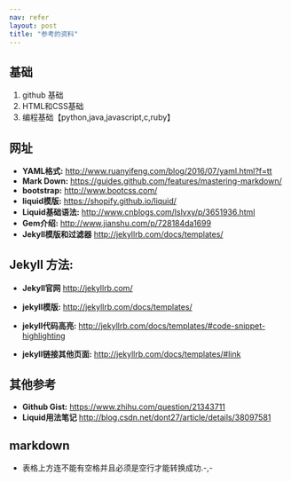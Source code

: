 ```yaml
---
nav: refer
layout: post
title: "参考的资料"
---
```


## 基础
1. github 基础
2. HTML和CSS基础
3. 编程基础【python,java,javascript,c,ruby】

## 网址
* **YAML格式:** <http://www.ruanyifeng.com/blog/2016/07/yaml.html?f=tt>
* **Mark Down:** <https://guides.github.com/features/mastering-markdown/>
* **bootstrap:** <http://www.bootcss.com/>
* **liquid模版:** <https://shopify.github.io/liquid/>
* **Liquid基础语法:** <http://www.cnblogs.com/lslvxy/p/3651936.html>
* **Gem介绍:** <http://www.jianshu.com/p/728184da1699>
* **Jekyll模版和过滤器** <http://jekyllrb.com/docs/templates/>

## Jekyll 方法:
* **Jekyll官网** <http://jekyllrb.com/>

* **jekyll模版:** <http://jekyllrb.com/docs/templates/>
* **jekyll代码高亮:** <http://jekyllrb.com/docs/templates/#code-snippet-highlighting>
* **jekyll链接其他页面:** <http://jekyllrb.com/docs/templates/#link>

## 其他参考
* **Github Gist:** <https://www.zhihu.com/question/21343711>
* **Liquid用法笔记** <http://blog.csdn.net/dont27/article/details/38097581>

## markdown
* 表格上方连不能有空格并且必须是空行才能转换成功.-,-

